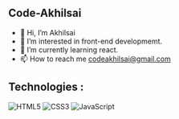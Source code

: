  ## Code-Akhilsai





- 👋 Hi, I’m Akhilsai
- 👀 I’m interested in front-end developmemt.
- 🌱 I’m currently learning react.
- 📫 How to reach me codeakhilsai@gmail.com

## Technologies :
 
 ![HTML5](https://img.shields.io/badge/-HTML5-E34F26?style=flat-square&logo=html5&logoColor=white)   ![CSS3](https://img.shields.io/badge/-CSS3-1572B6?style=flat-square&logo=css3)     ![JavaScript](https://img.shields.io/badge/JavaScript-F7DF1E?style=flat-square&logo=javascript&logoColor=black) 







<!---
Code-Akhilsai/Code-Akhilsai is a ✨ special ✨ repository because its `README.md` (this file) appears on your GitHub profile.
You can click the Preview link to take a look at your changes.
--->
